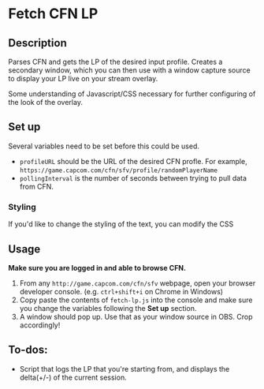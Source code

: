 # Fetch CFN LP
## Description
Parses CFN and gets the LP of the desired input profile. Creates a secondary window, which you can then use with a window capture source to display your LP live on your stream overlay.

Some understanding of Javascript/CSS necessary for further configuring of the look of the overlay.

## Set up
Several variables need to be set before this could be used. 
- `profileURL` should be the URL of the desired CFN profle. For example, `https://game.capcom.com/cfn/sfv/profile/randomPlayerName`
- `pollingInterval` is the number of seconds between trying to pull data from CFN.

### Styling
If you'd like to change the styling of the text, you can modify the CSS 

## Usage
**Make sure you are logged in and able to browse CFN.**
1. From any `http://game.capcom.com/cfn/sfv` webpage, open your browser developer console. (e.g. `ctrl+shift+i` on Chrome in Windows)
2. Copy paste the contents of `fetch-lp.js` into the console and make sure you change the variables following the **Set up** section.
3. A window should pop up. Use that as your window source in OBS. Crop accordingly!

## To-dos:
- Script that logs the LP that you're starting from, and displays the delta(+/-) of the current session.